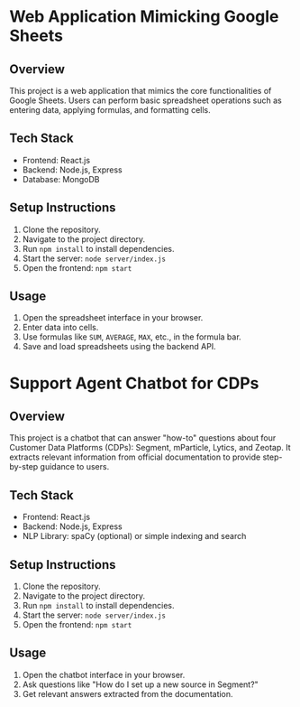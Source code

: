 # Web Application Mimicking Google Sheets

## Overview
This project is a web application that mimics the core functionalities of Google Sheets. Users can perform basic spreadsheet operations such as entering data, applying formulas, and formatting cells.

## Tech Stack
- Frontend: React.js
- Backend: Node.js, Express
- Database: MongoDB

## Setup Instructions
1. Clone the repository.
2. Navigate to the project directory.
3. Run `npm install` to install dependencies.
4. Start the server: `node server/index.js`
5. Open the frontend: `npm start`

## Usage
1. Open the spreadsheet interface in your browser.
2. Enter data into cells.
3. Use formulas like `SUM`, `AVERAGE`, `MAX`, etc., in the formula bar.
4. Save and load spreadsheets using the backend API.


# Support Agent Chatbot for CDPs

## Overview
This project is a chatbot that can answer "how-to" questions about four Customer Data Platforms (CDPs): Segment, mParticle, Lytics, and Zeotap. It extracts relevant information from official documentation to provide step-by-step guidance to users.

## Tech Stack
- Frontend: React.js
- Backend: Node.js, Express
- NLP Library: spaCy (optional) or simple indexing and search

## Setup Instructions
1. Clone the repository.
2. Navigate to the project directory.
3. Run `npm install` to install dependencies.
4. Start the server: `node server/index.js`
5. Open the frontend: `npm start`

## Usage
1. Open the chatbot interface in your browser.
2. Ask questions like "How do I set up a new source in Segment?"
3. Get relevant answers extracted from the documentation.
